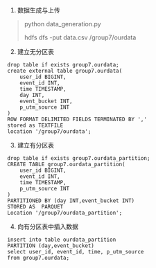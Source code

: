 1. 数据生成与上传
> python data_generation.py
>
> hdfs dfs -put data.csv /group7/ourdata
2. 建立无分区表
```
drop table if exists group7.ourdata;
create external table group7.ourdata(
	user_id BIGINT,
	event_id INT,
	time TIMESTAMP,
	day INT,
	event_bucket INT,
	p_utm_source INT
)
ROW FORMAT DELIMITED FIELDS TERMINATED BY ','
stored as TEXTFILE
location '/group7/ourdata';
```
3. 建立有分区表
```
drop table if exists group7.ourdata_partition;
CREATE TABLE group7.ourdata_partition(
	user_id BIGINT,
	event_id INT,
	time TIMESTAMP,
	p_utm_source INT
)
PARTITIONED BY (day INT,event_bucket INT)
STORED AS  PARQUET
Location '/group7/ourdata_partition';
```
4. 向有分区表中插入数据
```
insert into table ourdata_partition
PARTITION (day,event_bucket)
select user_id, event_id, time, p_utm_source
from group7.ourdata;
```
